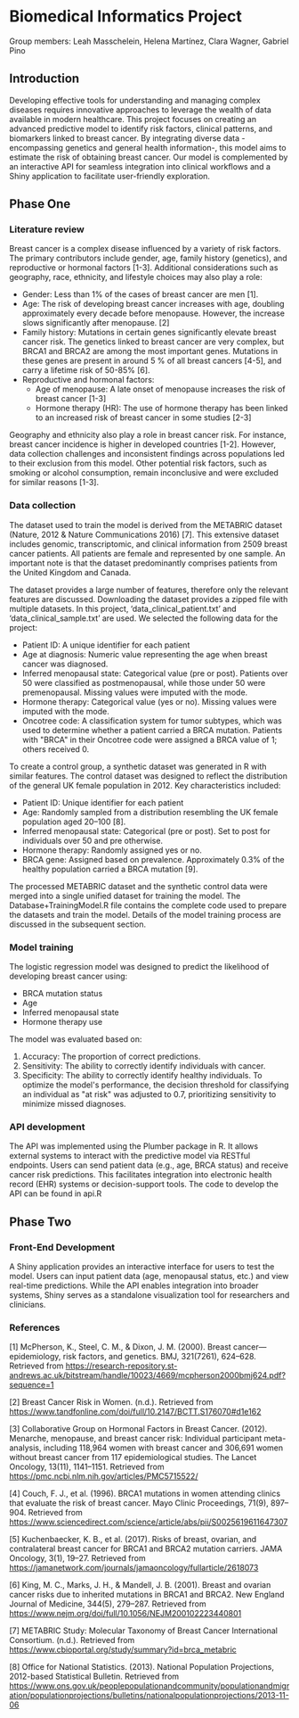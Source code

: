# Biomedical Informatics Project
Group members: Leah Masschelein, Helena Martínez, Clara Wagner, Gabriel Pino

## Introduction
Developing effective tools for understanding and managing complex diseases requires innovative approaches to leverage the wealth of data available in modern healthcare. This project focuses on creating an advanced predictive model to identify risk factors, clinical patterns, and biomarkers linked to breast cancer. By integrating diverse data -encompassing genetics and general health information-, this model aims to estimate the risk of obtaining breast cancer. Our model is complemented by an interactive API for seamless integration into clinical workflows and a Shiny application to facilitate user-friendly exploration.

## Phase One
### Literature review
Breast cancer is a complex disease influenced by a variety of risk factors. The primary contributors include gender, age, family history (genetics), and reproductive or hormonal factors [1-3]. Additional considerations such as geography, race, ethnicity, and lifestyle choices may also play a role:
* Gender: Less than 1% of the cases of breast cancer are men [1]. 
* Age: The risk of developing breast cancer increases with age, doubling approximately every decade before menopause. However, the increase slows significantly after menopause. [2]
* Family history: Mutations in certain genes significantly elevate breast cancer risk. The genetics linked to breast cancer are very complex, but BRCA1 and BRCA2 are among the most important genes. Mutations in these genes are present in around 5 % of all breast cancers [4-5], and carry a lifetime risk of 50-85% [6]. 
* Reproductive and hormonal factors:
    * Age of menopause: A late onset of menopause increases the risk of breast cancer [1-3]
    * Hormone therapy (HR): The use of hormone therapy has been linked to an increased risk of breast cancer in some studies [2-3]

Geography and ethnicity also play a role in breast cancer risk. For instance, breast cancer incidence is higher in developed countries [1-2]. However, data collection challenges and inconsistent findings across populations led to their exclusion from this model. Other potential risk factors, such as smoking or alcohol consumption, remain inconclusive and were excluded for similar reasons [1-3]. 

### Data collection
The dataset used to train the model is derived from the METABRIC dataset (Nature, 2012 & Nature Communications 2016) [7]. This extensive dataset includes genomic, transcriptomic, and clinical information from 2509 breast cancer patients. All patients are female and represented by one sample. An important note is that the dataset predominantly comprises patients from the United Kingdom and Canada. 

The dataset provides a large number of features, therefore only the relevant features are discussed. Downloading the dataset provides a zipped file with multiple datasets. In this project, ‘data_clinical_patient.txt’ and ‘data_clinical_sample.txt’ are used. We selected the following data for the project:
* Patient ID: A unique identifier for each patient
* Age at diagnosis: Numeric value representing the age when breast cancer was diagnosed.
* Inferred menopausal state: Categorical value (pre or post). Patients over 50 were classified as postmenopausal, while those under 50 were premenopausal. Missing values were imputed with the mode.
*	Hormone therapy: Categorical value (yes or no). Missing values were imputed with the mode.
*	Oncotree code: A classification system for tumor subtypes, which was used to determine whether a patient carried a BRCA mutation. Patients with "BRCA" in their Oncotree code were assigned a BRCA value of 1; others received 0.

To create a control group, a synthetic dataset was generated in R with similar features. The control dataset was designed to reflect the distribution of the general UK female population in 2012. Key characteristics included:
* Patient ID: Unique identifier for each patient 
*	Age: Randomly sampled from a distribution resembling the UK female population aged 20–100 [8].
*	Inferred menopausal state: Categorical (pre or post). Set to post for individuals over 50 and pre otherwise.
*	Hormone therapy: Randomly assigned yes or no.
*	BRCA gene:  Assigned based on prevalence. Approximately 0.3% of the healthy population carried a BRCA mutation [9].

The processed METABRIC dataset and the synthetic control data were merged into a single unified dataset for training the model. The Database+TrainingModel.R file contains the complete code used to prepare the datasets and train the model. Details of the model training process are discussed in the subsequent section.

### Model training
The logistic regression model was designed to predict the likelihood of developing breast cancer using:
* BRCA mutation status
* Age
* Inferred menopausal state
* Hormone therapy use

The model was evaluated based on:
1. Accuracy: The proportion of correct predictions.
2. Sensitivity: The ability to correctly identify individuals with cancer.
3. Specificity: The ability to correctly identify healthy individuals.
To optimize the model's performance, the decision threshold for classifying an individual as "at risk" was adjusted to 0.7, prioritizing sensitivity to minimize missed diagnoses.

### API development
The API was implemented using the Plumber package in R. It allows external systems to interact with the predictive model via RESTful endpoints. Users can send patient data (e.g., age, BRCA status) and receive cancer risk predictions. This facilitates integration into electronic health record (EHR) systems or decision-support tools.
The code to develop the API can be found in api.R

## Phase Two 
### Front-End Development
A Shiny application provides an interactive interface for users to test the model. Users can input patient data (age, menopausal status, etc.) and view real-time predictions. While the API enables integration into broader systems, Shiny serves as a standalone visualization tool for researchers and clinicians.


### References
[1] McPherson, K., Steel, C. M., & Dixon, J. M. (2000). Breast cancer—epidemiology, risk factors, and genetics. BMJ, 321(7261), 624–628. Retrieved from https://research-repository.st-andrews.ac.uk/bitstream/handle/10023/4669/mcpherson2000bmj624.pdf?sequence=1

[2] Breast Cancer Risk in Women. (n.d.). Retrieved from https://www.tandfonline.com/doi/full/10.2147/BCTT.S176070#d1e162

[3] Collaborative Group on Hormonal Factors in Breast Cancer. (2012). Menarche, menopause, and breast cancer risk: Individual participant meta-analysis, including 118,964 women with breast cancer and 306,691 women without breast cancer from 117 epidemiological studies. The Lancet Oncology, 13(11), 1141–1151. Retrieved from https://pmc.ncbi.nlm.nih.gov/articles/PMC5715522/

[4] Couch, F. J., et al. (1996). BRCA1 mutations in women attending clinics that evaluate the risk of breast cancer. Mayo Clinic Proceedings, 71(9), 897–904. Retrieved from https://www.sciencedirect.com/science/article/abs/pii/S0025619611647307

[5] Kuchenbaecker, K. B., et al. (2017). Risks of breast, ovarian, and contralateral breast cancer for BRCA1 and BRCA2 mutation carriers. JAMA Oncology, 3(1), 19–27. Retrieved from https://jamanetwork.com/journals/jamaoncology/fullarticle/2618073

[6] King, M. C., Marks, J. H., & Mandell, J. B. (2001). Breast and ovarian cancer risks due to inherited mutations in BRCA1 and BRCA2. New England Journal of Medicine, 344(5), 279–287. Retrieved from https://www.nejm.org/doi/full/10.1056/NEJM200102223440801

[7] METABRIC Study: Molecular Taxonomy of Breast Cancer International Consortium. (n.d.). Retrieved from https://www.cbioportal.org/study/summary?id=brca_metabric

[8] Office for National Statistics. (2013). National Population Projections, 2012-based Statistical Bulletin. Retrieved from https://www.ons.gov.uk/peoplepopulationandcommunity/populationandmigration/populationprojections/bulletins/nationalpopulationprojections/2013-11-06
